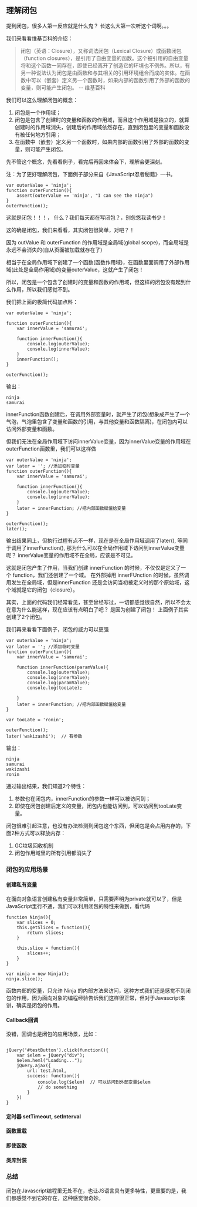 ## 理解闭包

提到闭包，很多人第一反应就是什么鬼？ 长这么大第一次听这个词啊。。。

我们来看看维基百科的介绍：
>闭包（英语：Closure），又称词法闭包（Lexical Closure）或函数闭包（function closures），是引用了自由变量的函数。这个被引用的自由变量将和这个函数一同存在，即使已经离开了创造它的环境也不例外。所以，有另一种说法认为闭包是由函数和与其相关的引用环境组合而成的实体。在函数中可以（嵌套）定义另一个函数时，如果内部的函数引用了外部的函数的变量，则可能产生闭包。
-- 维基百科


我们可以这么理解闭包的概念：
1. 闭包是一个作用域；
2. 闭包是包含了创建时的变量和函数的作用域，而且这个作用域是独立的，就算创建时的作用域消失，创建后的作用域依然存在，直到闭包里的变量和函数没有被任何地方引用；
3. 在函数中（嵌套）定义另一个函数时，如果内部的函数引用了外部的函数的变量，则可能产生闭包。

先不管这个概念，先看看例子，看完后再回来体会下，理解会更深刻。

注：为了更好理解闭包，下面例子部分来自《JavaScript忍者秘籍》一书。

```
var outerValue = 'ninja';
function outerFunction(){
    assert(outerValue == 'ninja', "I can see the ninja")
}
outerFunction();
```
这就是闭包！！！， 什么？我们每天都在写闭包？，别忽悠我读书少！

这的确是闭包，我们来看看，其实闭包很简单，对吧？！

因为 outValue 和 outerFunction 的作用域是全局域(global scope)，而全局域是永远不会消失的(自从页面被加载就存在了)

相当于在全局作用域下创建了一个函数(函数作用域)，在函数里面调用了外部作用域(此处是全局作用域)的变量outerValue，这就产生了闭包！

所以，闭包是一个包含了创建时的变量和函数的作用域，但这样的闭包没有起到什么作用，所以我们感觉不到。

我们把上面的极简代码加点料：

```
var outerValue = 'ninja';   

function outerFunction(){       
    var innerValue = 'samurai';   

    function innerFunction(){       
        console.log(outerValue);   
        console.log(innerValue);      
    }   
	innerFunction();
}   

outerFunction();  
```

输出：
```
ninja
samurai
```

innerFunction函数创建后，在调用外部变量时，就产生了闭包(想象成产生了一个气泡，气泡里包含了变量和函数的引用，与其他变量和函数隔离)，在闭包内可以访问外部变量和函数。

但我们无法在全局作用域下访问innerValue变量，因为innerValue变量的作用域在outerFunction函数里，我们可以这样做

```
var outerValue = 'ninja';   
var later = ''; //添加临时变量
function outerFunction(){       
    var innerValue = 'samurai';   

    function innerFunction(){       
        console.log(outerValue);   
        console.log(innerValue);      
    }   
	later = innerFunction; //把内部函数赋值给变量
}   

outerFunction();  
later();
```
输出结果同上，但执行过程有点不一样，现在是在全局作用域调用了later(), 等同于调用了innerFunction(), 那为什么可以在全局作用域下访问到innerValue变量呢？ innerValue变量的作用域不在全局，应该是不可见。

这就是闭包产生了作用，当我们创建 innerFunction 的时候，不仅仅是定义了一个 function，我们还创建了一个域。 在外部掉用 innerFUnction 的时候，虽然调用发生在全局域，但是innerFunction 还是会访问当初被定义时的那个原始域，这个域就是它的闭包（closure）。


其实，上面的代码我们经常看见，甚至曾经写过，一切都感觉很自然，所以不会太在意为什么能这样，现在应该有点明白了吧？ 是因为创建了闭包！ 上面例子其实创建了2个闭包。

我们再来看看下面例子，闭包的威力可以更强
```
var outerValue = 'ninja';   
var later = ''; //添加临时变量
function outerFunction(){       
    var innerValue = 'samurai';   

    function innerFunction(paramValue){       
        console.log(outerValue);   
        console.log(innerValue);
        console.log(paramValue);
        console.log(tooLate);

    }   
	later = innerFunction; //把内部函数赋值给变量
}   

var tooLate = 'ronin';

outerFunction();  
later('wakizashi');  // 有参数
```

输出：
```
ninja
samurai
wakizashi
ronin
```

通过输出结果，我们知道2个特性：
1. 参数也在闭包内，innerFunction的参数一样可以被访问到；
2. 即使在闭包创建后定义的变量，闭包内也能访问到，可以访问到tooLate变量。


闭包很难引起注意，也没有办法检测到闭包这个东西，但闭包是会占用内存的，下面2种方式可以释放内存：
1. GC垃圾回收机制
2. 闭包作用域里的所有引用都消失了


### 闭包的应用场景


#### 创建私有变量

在面向对象语言创建私有变量非常简单，只需要声明为private就可以了，但是JavaScript里行不通，我们可以利用闭包的特性来做到，看代码

```
function Ninja(){       
    var slices = 0;   
    this.getSlices = function(){
        return slices;
    }

    this.slice = function(){
        slices++;       
    }
}

var ninja = new Ninja();    
ninja.slice();
```

函数内部的变量，只允许 Ninja 的内部方法来访问，这种方式我们还是感觉不到闭包的作用，因为面向对象的编程经验告诉我们这样很正常，但对于Javascript来讲，确实是闭包的作用。

#### Callback回调

没错，回调也是闭包的应用场景，比如：

```

jQuery('#testButton').click(function(){
    var $elem = jQuery("div");       
    $elem.heml("Loading...");   
    jQuery.ajax({
        url: test.html,           
        success: function(){
            console.log($elem)  // 可以访问到外部变量$elem
            // do something
        }
    })
}
```

#### 定时器 setTimeout, setInterval


#### 函数重载


#### 即使函数


#### 类库封装


### 总结

闭包在Javascript编程里无处不在，也让JS语言具有更多特性，更重要的是，我们都感觉不到它的存在，这种感觉很奇妙。
